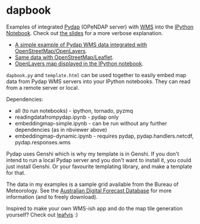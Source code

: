 dapbook
=======

Examples of integrated [Pydap](http://www.pydap.org/) (OPeNDAP server) with [WMS](http://www.pydap.org/responses.html#web-map-service) into the [IPython Notebook](http://ipython.org/notebook.html). Check out [the slides](https://github.com/pfctdayelise/dapbook/raw/master/slides.pdf) for a more verbose explanation.

* [A simple example of Pydap WMS data integrated with OpenStreetMap/OpenLayers](https://rawgithub.com/pfctdayelise/dapbook/master/example-openlayers.html).
* [Same data with OpenStreetMap/Leaflet](https://rawgithub.com/pfctdayelise/dapbook/master/example-leaflet.html).
* [OpenLayers map displayed in the IPython notebook](http://nbviewer.ipython.org/urls/raw.github.com/pfctdayelise/dapbook/master/embeddingmap-simple.ipynb).

`dapbook.py` and `template.html` can be used together to easily embed map data from Pydap WMS servers into your IPython notebooks. They can read from a remote server or local.


Dependencies:

* all (to run notebooks) - ipython, tornado, pyzmq
* readingdatafrompydap.ipynb - pydap only
* embeddingmap-simple.ipynb - can be run without any further dependencies (as in nbviewer above)
* embeddingmap-dynamic.ipynb - requires pydap, pydap.handlers.netcdf, pydap.responses.wms


Pydap uses Genshi which is why my template is in Genshi. If you don't intend to run a local Pydap server and you don't want to install it, you could just install Genshi. Or your favourite templating library, and make a template for that.

The data in my examples is a sample grid available from the Bureau of Meteorology. See the [Australian Digital Forecast Database](http://www.bom.gov.au/catalogue/data-feeds.shtml) for more information (and to freely download).

Inspired to make your own WMS-ish app and do the map tile generation yourself? Check out [leafvis](https://github.com/nfaggian/leafvis) :)
